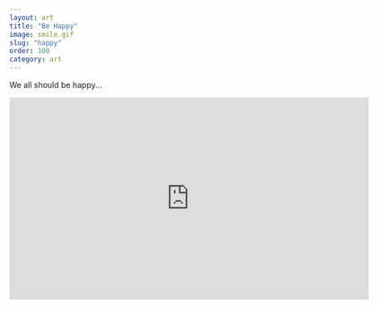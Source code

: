 ```yaml
---
layout: art
title: "Be Happy"
image: smile.gif
slug: "happy"
order: 100
category: art
---
```


We all should be happy...

<iframe src="https://player.vimeo.com/video/333032204" width="640" height="360" frameborder="0" allow="autoplay; fullscreen" allowfullscreen></iframe>
